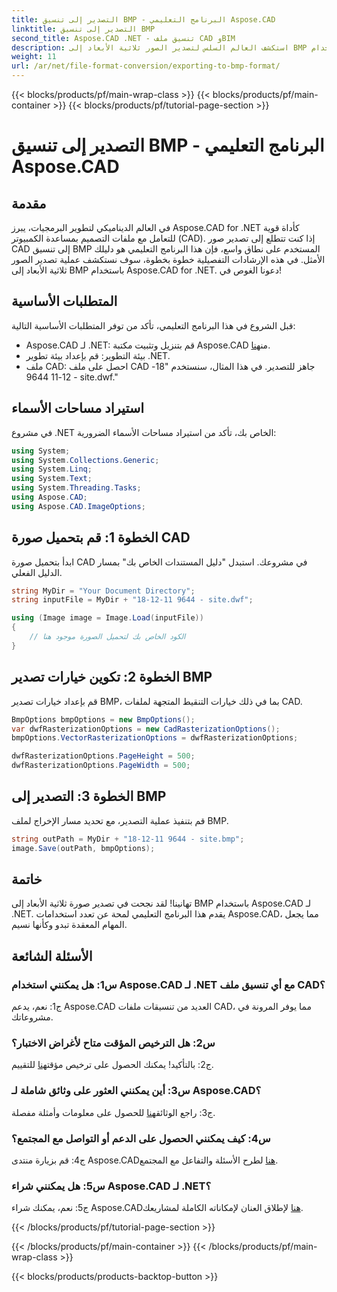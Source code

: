 ```yaml
---
title: التصدير إلى تنسيق BMP - البرنامج التعليمي Aspose.CAD
linktitle: التصدير إلى تنسيق BMP
second_title: Aspose.CAD .NET - تنسيق ملف CAD وBIM
description: استكشف العالم السلس لتصدير الصور ثلاثية الأبعاد إلى BMP باستخدام Aspose.CAD لـ .NET. اتبع البرنامج التعليمي لدينا لتجربة خالية من المتاعب.
weight: 11
url: /ar/net/file-format-conversion/exporting-to-bmp-format/
---
```


{{< blocks/products/pf/main-wrap-class >}}
{{< blocks/products/pf/main-container >}}
{{< blocks/products/pf/tutorial-page-section >}}

# التصدير إلى تنسيق BMP - البرنامج التعليمي Aspose.CAD

## مقدمة

في العالم الديناميكي لتطوير البرمجيات، يبرز Aspose.CAD for .NET كأداة قوية للتعامل مع ملفات التصميم بمساعدة الكمبيوتر (CAD). إذا كنت تتطلع إلى تصدير صور CAD إلى تنسيق BMP المستخدم على نطاق واسع، فإن هذا البرنامج التعليمي هو دليلك الأمثل. في هذه الإرشادات التفصيلية خطوة بخطوة، سوف نستكشف عملية تصدير الصور ثلاثية الأبعاد إلى BMP باستخدام Aspose.CAD for .NET. دعونا الغوص في!

## المتطلبات الأساسية

قبل الشروع في هذا البرنامج التعليمي، تأكد من توفر المتطلبات الأساسية التالية:

-  Aspose.CAD لـ .NET: قم بتنزيل وتثبيت مكتبة Aspose.CAD من[هنا](https://releases.aspose.com/cad/net/).
- بيئة التطوير: قم بإعداد بيئة تطوير .NET.
- ملف CAD: احصل على ملف CAD جاهز للتصدير. في هذا المثال، سنستخدم "18-12-11 9644 - site.dwf."

## استيراد مساحات الأسماء

في مشروع .NET الخاص بك، تأكد من استيراد مساحات الأسماء الضرورية:

```csharp
using System;
using System.Collections.Generic;
using System.Linq;
using System.Text;
using System.Threading.Tasks;
using Aspose.CAD;
using Aspose.CAD.ImageOptions;
```

## الخطوة 1: قم بتحميل صورة CAD

ابدأ بتحميل صورة CAD في مشروعك. استبدل "دليل المستندات الخاص بك" بمسار الدليل الفعلي.

```csharp
string MyDir = "Your Document Directory";
string inputFile = MyDir + "18-12-11 9644 - site.dwf";

using (Image image = Image.Load(inputFile))
{
    // الكود الخاص بك لتحميل الصورة موجود هنا
}
```

## الخطوة 2: تكوين خيارات تصدير BMP

قم بإعداد خيارات تصدير BMP، بما في ذلك خيارات التنقيط المتجهة لملفات CAD.

```csharp
BmpOptions bmpOptions = new BmpOptions();
var dwfRasterizationOptions = new CadRasterizationOptions();
bmpOptions.VectorRasterizationOptions = dwfRasterizationOptions;

dwfRasterizationOptions.PageHeight = 500;
dwfRasterizationOptions.PageWidth = 500;
```

## الخطوة 3: التصدير إلى BMP

قم بتنفيذ عملية التصدير، مع تحديد مسار الإخراج لملف BMP.

```csharp
string outPath = MyDir + "18-12-11 9644 - site.bmp";
image.Save(outPath, bmpOptions);
```

## خاتمة

تهانينا! لقد نجحت في تصدير صورة ثلاثية الأبعاد إلى BMP باستخدام Aspose.CAD لـ .NET. يقدم هذا البرنامج التعليمي لمحة عن تعدد استخدامات Aspose.CAD، مما يجعل المهام المعقدة تبدو وكأنها نسيم.

## الأسئلة الشائعة

### س1: هل يمكنني استخدام Aspose.CAD لـ .NET مع أي تنسيق ملف CAD؟

ج1: نعم، يدعم Aspose.CAD العديد من تنسيقات ملفات CAD، مما يوفر المرونة في مشروعاتك.

### س2: هل الترخيص المؤقت متاح لأغراض الاختبار؟

 ج2: بالتأكيد! يمكنك الحصول على ترخيص مؤقت[هنا](https://purchase.aspose.com/temporary-license/) للتقييم.

### س3: أين يمكنني العثور على وثائق شاملة لـ Aspose.CAD؟

 ج3: راجع الوثائق[هنا](https://reference.aspose.com/cad/net/) للحصول على معلومات وأمثلة مفصلة.

### س4: كيف يمكنني الحصول على الدعم أو التواصل مع المجتمع؟

 ج4: قم بزيارة منتدى Aspose.CAD[هنا](https://forum.aspose.com/c/cad/19) لطرح الأسئلة والتفاعل مع المجتمع.

### س5: هل يمكنني شراء Aspose.CAD لـ .NET؟

 ج5: نعم، يمكنك شراء Aspose.CAD[هنا](https://purchase.aspose.com/buy) لإطلاق العنان لإمكاناته الكاملة لمشاريعك.

{{< /blocks/products/pf/tutorial-page-section >}}

{{< /blocks/products/pf/main-container >}}
{{< /blocks/products/pf/main-wrap-class >}}

{{< blocks/products/products-backtop-button >}}
